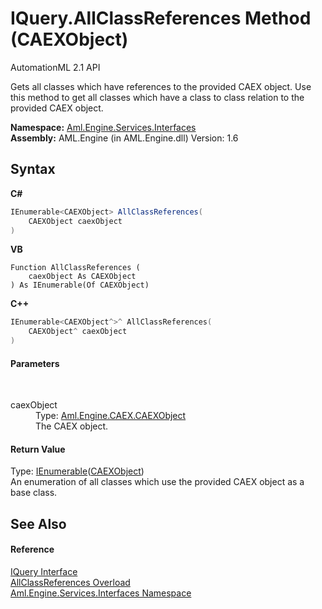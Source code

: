 # IQuery.AllClassReferences Method (CAEXObject)
AutomationML 2.1 API 

Gets all classes which have references to the provided CAEX object. Use this method to get all classes which have a class to class relation to the provided CAEX object.

**Namespace:**&nbsp;<a href="N_Aml_Engine_Services_Interfaces">Aml.Engine.Services.Interfaces</a><br />**Assembly:**&nbsp;AML.Engine (in AML.Engine.dll) Version: 1.6

## Syntax

**C#**<br />
``` C#
IEnumerable<CAEXObject> AllClassReferences(
	CAEXObject caexObject
)
```

**VB**<br />
``` VB
Function AllClassReferences ( 
	caexObject As CAEXObject
) As IEnumerable(Of CAEXObject)
```

**C++**<br />
``` C++
IEnumerable<CAEXObject^>^ AllClassReferences(
	CAEXObject^ caexObject
)
```


#### Parameters
&nbsp;<dl><dt>caexObject</dt><dd>Type: <a href="T_Aml_Engine_CAEX_CAEXObject">Aml.Engine.CAEX.CAEXObject</a><br />The CAEX object.</dd></dl>

#### Return Value
Type: <a href="https://docs.microsoft.com/dotnet/api/system.collections.generic.ienumerable-1" target="_parent" rel="noopener noreferrer">IEnumerable</a>(<a href="T_Aml_Engine_CAEX_CAEXObject">CAEXObject</a>)<br />An enumeration of all classes which use the provided CAEX object as a base class.

## See Also


#### Reference
<a href="T_Aml_Engine_Services_Interfaces_IQuery">IQuery Interface</a><br /><a href="Overload_Aml_Engine_Services_Interfaces_IQuery_AllClassReferences">AllClassReferences Overload</a><br /><a href="N_Aml_Engine_Services_Interfaces">Aml.Engine.Services.Interfaces Namespace</a><br />